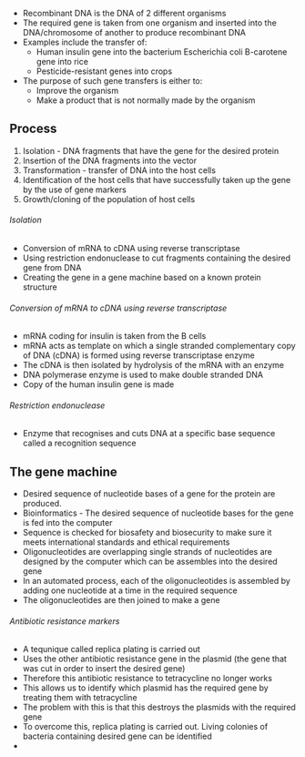 - Recombinant DNA is the DNA of 2 different organisms
- The required gene is taken from one organism and inserted into the DNA/chromosome of another to produce recombinant DNA
- Examples include the transfer of:
    - Human insulin gene into the bacterium Escherichia coli B-carotene gene into rice
    - Pesticide-resistant genes into crops
- The purpose of such gene transfers is either to: 
    - Improve the organism
    - Make a product that is not normally made by the organism

## Process
1) Isolation - DNA fragments that have the gene for the desired protein
2) Insertion of the DNA fragments into the vector 
3) Transformation - transfer of DNA into the host cells
4) Identification of the host cells that have successfully taken up the gene by the use of gene markers
5) Growth/cloning of the population of host cells

###### Isolation
- Conversion of mRNA to cDNA using reverse transcriptase 
- Using restriction endonuclease to cut fragments containing the desired gene from DNA
- Creating the gene in a gene machine based on a known protein structure

###### Conversion of mRNA to cDNA using reverse transcriptase
- mRNA coding for insulin is taken from the B cells
- mRNA acts as template on which a single stranded complementary copy of DNA (cDNA) is formed using reverse transcriptase enzyme 
- The cDNA is then isolated by hydrolysis of the mRNA with an enzyme
- DNA polymerase enzyme is used to make double stranded DNA
- Copy of the human insulin gene is made

###### Restriction endonuclease
- Enzyme that recognises and cuts DNA at a specific base sequence called a recognition sequence

## The gene machine
- Desired sequence of nucleotide bases of a gene for the protein are produced.
- Bioinformatics - The desired sequence of nucleotide bases for the gene is fed into the computer
- Sequence is checked for biosafety and biosecurity to make sure it meets international standards and ethical requirements
- Oligonucleotides are overlapping single strands of nucleotides are designed by the computer which can be assembles into the desired gene
- In an automated process, each of the oligonucleotides is assembled by adding one nucleotide at a time in the required sequence
- The oligonucleotides are then joined to make a gene


###### Antibiotic resistance markers
- A tequnique called replica plating is carried out
- Uses the other antibiotic resistance gene in the plasmid (the gene that was cut in order to insert the desired gene)
- Therefore this antibiotic resistance to tetracycline no longer works
- This allows us to identify which plasmid has the required gene by treating them with tetracycline
- The problem with this is that this destroys the plasmids with the required gene
- To overcome this, replica plating is carried out. Living colonies of bacteria containing desired gene can be identified
- 
